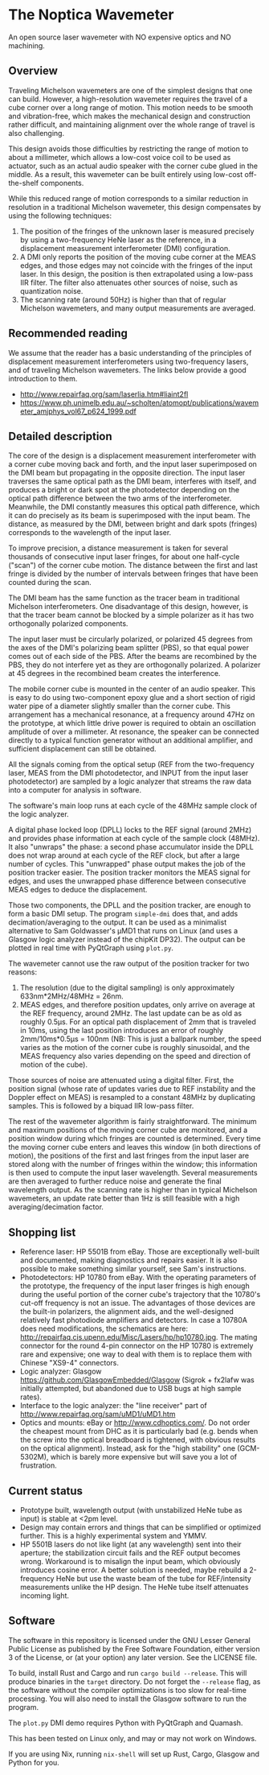 The Noptica Wavemeter
=====================

An open source laser wavemeter with NO expensive optics and NO machining.


Overview
--------

Traveling Michelson wavemeters are one of the simplest designs that one can build. However, a high-resolution wavemeter requires the travel of a cube corner over a long range of motion. This motion needs to be smooth and vibration-free, which makes the mechanical design and construction rather difficult, and maintaining alignment over the whole range of travel is also challenging.

This design avoids those difficulties by restricting the range of motion to about a millimeter, which allows a low-cost voice coil to be used as actuator, such as an actual audio speaker with the corner cube glued in the middle. As a result, this wavemeter can be built entirely using low-cost off-the-shelf components.

While this reduced range of motion corresponds to a similar reduction in resolution in a traditional Michelson wavemeter, this design compensates by using the following techniques:

1. The position of the fringes of the unknown laser is measured precisely by using a two-frequency HeNe laser as the reference, in a displacement measurement interferometer (DMI) configuration.
2. A DMI only reports the position of the moving cube corner at the MEAS edges, and those edges may not coincide with the fringes of the input laser. In this design, the position is then extrapolated using a low-pass IIR filter. The filter also attenuates other sources of noise, such as quantization noise.
3. The scanning rate (around 50Hz) is higher than that of regular Michelson wavemeters, and many output measurements are averaged.


Recommended reading
-------------------

We assume that the reader has a basic understanding of the principles of displacement measurement interferometers using two-frequency lasers, and of traveling Michelson wavemeters. The links below provide a good introduction to them.

* http://www.repairfaq.org/sam/laserlia.htm#liaint2fl
* https://www.ph.unimelb.edu.au/~scholten/atomopt/publications/wavemeter_amjphys_vol67_p624_1999.pdf


Detailed description
--------------------

The core of the design is a displacement measurement interferometer with a corner cube moving back and forth, and the input laser superimposed on the DMI beam but propagating in the opposite direction. The input laser traverses the same optical path as the DMI beam, interferes with itself, and produces a bright or dark spot at the photodetector depending on the optical path difference between the two arms of the interferometer. Meanwhile, the DMI constantly measures this optical path difference, which it can do precisely as its beam is superimposed with the input beam. The distance, as measured by the DMI, between bright and dark spots (fringes) corresponds to the wavelength of the input laser.

To improve precision, a distance measurement is taken for several thousands of consecutive input laser fringes, for about one half-cycle ("scan") of the corner cube motion. The distance between the first and last fringe is divided by the number of intervals between fringes that have been counted during the scan.

The DMI beam has the same function as the tracer beam in traditional Michelson interferometers. One disadvantage of this design, however, is that the tracer beam cannot be blocked by a simple polarizer as it has two orthogonally polarized components.

The input laser must be circularly polarized, or polarized 45 degrees from the axes of the DMI's polarizing beam splitter (PBS), so that equal power comes out of each side of the PBS. After the beams are recombined by the PBS, they do not interfere yet as they are orthogonally polarized. A polarizer at 45 degrees in the recombined beam creates the interference.

The mobile corner cube is mounted in the center of an audio speaker. This is easy to do using two-component epoxy glue and a short section of rigid water pipe of a diameter slightly smaller than the corner cube. This arrangement has a mechanical resonance, at a frequency around 47Hz on the prototype, at which little drive power is required to obtain an oscillation amplitude of over a millimeter. At resonance, the speaker can be connected directly to a typical function generator without an additional amplifier, and sufficient displacement can still be obtained.

All the signals coming from the optical setup (REF from the two-frequency laser, MEAS from the DMI photodetector, and INPUT from the input laser photodetector) are sampled by a logic analyzer that streams the raw data into a computer for analysis in software.

The software's main loop runs at each cycle of the 48MHz sample clock of the logic analyzer.

A digital phase locked loop (DPLL) locks to the REF signal (around 2MHz) and provides phase information at each cycle of the sample clock (48MHz). It also "unwraps" the phase: a second phase accumulator inside the DPLL does not wrap around at each cycle of the REF clock, but after a large number of cycles. This "unwrapped" phase output makes the job of the position tracker easier. The position tracker monitors the MEAS signal for edges, and uses the unwrapped phase difference between consecutive MEAS edges to deduce the displacement.

Those two components, the DPLL and the position tracker, are enough to form a basic DMI setup. The program ``simple-dmi`` does that, and adds decimation/averaging to the output. It can be used as a minimalist alternative to Sam Goldwasser's µMD1 that runs on Linux (and uses a Glasgow logic analyzer instead of the chipKit DP32). The output can be plotted in real time with PyQtGraph using ``plot.py``.

The wavemeter cannot use the raw output of the position tracker for two reasons:

1. The resolution (due to the digital sampling) is only approximately 633nm\*2MHz/48MHz = 26nm.
2. MEAS edges, and therefore position updates, only arrive on average at the REF frequency, around 2MHz. The last update can be as old as roughly 0.5µs. For an optical path displacement of 2mm that is traveled in 10ms, using the last position introduces an error of roughly 2mm/10ms\*0.5µs = 100nm (NB: This is just a ballpark number, the speed varies as the motion of the corner cube is roughly sinusoidal, and the MEAS frequency also varies depending on the speed and direction of motion of the cube).

Those sources of noise are attenuated using a digital filter. First, the position signal (whose rate of updates varies due to REF instability and the Doppler effect on MEAS) is resampled to a constant 48MHz by duplicating samples. This is followed by a biquad IIR low-pass filter.

The rest of the wavemeter algorithm is fairly straightforward. The minimum and maximum positions of the moving corner cube are monitored, and a position window during which fringes are counted is determined. Every time the moving corner cube enters and leaves this window (in both directions of motion), the positions of the first and last fringes from the input laser are stored along with the number of fringes within the window; this information is then used to compute the input laser wavelength. Several measurements are then averaged to further reduce noise and generate the final wavelength output. As the scanning rate is higher than in typical Michelson wavemeters, an update rate better than 1Hz is still feasible with a high averaging/decimation factor.


Shopping list
-------------

* Reference laser: HP 5501B from eBay. Those are exceptionally well-built and documented, making diagnostics and repairs easier. It is also possible to make something similar yourself, see Sam's instructions.
* Photodetectors: HP 10780 from eBay. With the operating parameters of the prototype, the frequency of the input laser fringes is high enough during the useful portion of the corner cube's trajectory that the 10780's cut-off frequency is not an issue. The advantages of those devices are the built-in polarizers, the alignment aids, and the well-designed relatively fast photodiode amplifiers and detectors. In case a 10780A does need modifications, the schematics are here: http://repairfaq.cis.upenn.edu/Misc/Lasers/hp/hp10780.jpg. The mating connector for the round 4-pin connector on the HP 10780 is extremely rare and expensive; one way to deal with them is to replace them with Chinese "XS9-4" connectors.
* Logic analyzer: Glasgow https://github.com/GlasgowEmbedded/Glasgow (Sigrok + fx2lafw was initially attempted, but abandoned due to USB bugs at high sample rates).
* Interface to the logic analyzer: the "line receiver" part of http://www.repairfaq.org/sam/uMD1/uMD1.htm
* Optics and mounts: eBay or http://www.cdhoptics.com/. Do not order the cheapest mount from DHC as it is particularly bad (e.g. bends when the screw into the optical breadboard is tightened, with obvious results on the optical alignment). Instead, ask for the "high stability" one (GCM-5302M), which is barely more expensive but will save you a lot of frustration.


Current status
--------------

* Prototype built, wavelength output (with unstabilized HeNe tube as input) is stable at <2pm level.
* Design may contain errors and things that can be simplified or optimized further. This is a highly experimental system and YMMV.
* HP 5501B lasers do not like light (at any wavelength) sent into their aperture; the stabilization circuit fails and the REF output becomes wrong. Workaround is to misalign the input beam, which obviously introduces cosine error. A better solution is needed, maybe rebuild a 2-frequency HeNe but use the waste beam of the tube for REF/intensity measurements unlike the HP design. The HeNe tube itself attenuates incoming light.


Software
--------

The software in this repository is licensed under the GNU Lesser General Public License as published by the Free Software Foundation, either version 3 of the License, or (at your option) any later version. See the LICENSE file.

To build, install Rust and Cargo and run ``cargo build --release``. This will produce binaries in the ``target`` directory. Do not forget the ``--release`` flag, as the software without the compiler optimizations is too slow for real-time processing. You will also need to install the Glasgow software to run the program.

The ``plot.py`` DMI demo requires Python with PyQtGraph and Quamash.

This has been tested on Linux only, and may or may not work on Windows.

If you are using Nix, running ``nix-shell`` will set up Rust, Cargo, Glasgow and Python for you.
